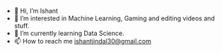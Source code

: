 - 👋 Hi, I’m Ishant
- 👀 I’m interested in Machine Learning, Gaming and editing videos and stuff.
- 🌱 I’m currently learning Data Science.
- 📫 How to reach me ishantjindal30@gmail.com

<!---
ij007/ij007 is a ✨ special ✨ repository because its `README.md` (this file) appears on your GitHub profile.
You can click the Preview link to take a look at your changes.
--->
